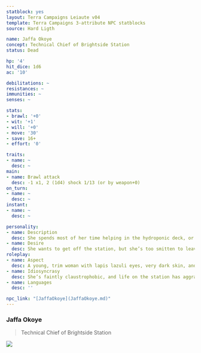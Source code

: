```yaml
---
statblock: yes
layout: Terra Campaigns Leiaute v04
template: Terra Campaigns 3-attribute NPC statblocks
source: Hard Ligth

name: Jaffa Okoye
concept: Technical Chief of Brightside Station
status: Dead

hp: '4'
hit_dice: 1d6
ac: '10'

debilitations: ~
resistances: ~
immunities: ~
senses: ~

stats:
- brawl: '+0'
- wit: '+1'
- will: '+0'
- move: '30'
- save: 16+
- effort: '0'

traits:
- name: ~
  desc: ~
main:
- name: Brawl attack
  desc: -1 x1, 2 (1d4) shock 1/13 (or by weapon+0)
on_turn:
- name: ~
  desc: ~
instant:
- name: ~
  desc: ~

personality:
- name: Description
  desc: She spends most of her time helping in the hydroponic deck, or in the artificial park when off-duty. 
- name: Desire
  desc: She wants to get off the station, but she’s too smitten to leave without Randall Bellows.
roleplay:
- name: Aspect
  desc: A young, trim woman with lapis lazuli eyes, very dark skin, and slender hands scarred by her tools.
- name: Idiosyncrasy
  desc: She’s faintly claustrophobic, and life on the station has aggravated it
- name: Languages
  desc: ''

npc_link: "[JaffaOkoye](JaffaOkoye.md)"
---
```

### Jaffa Okoye

> Technical Chief of Brightside Station

![](https://i.imgur.com/pWh5JDL.png)
